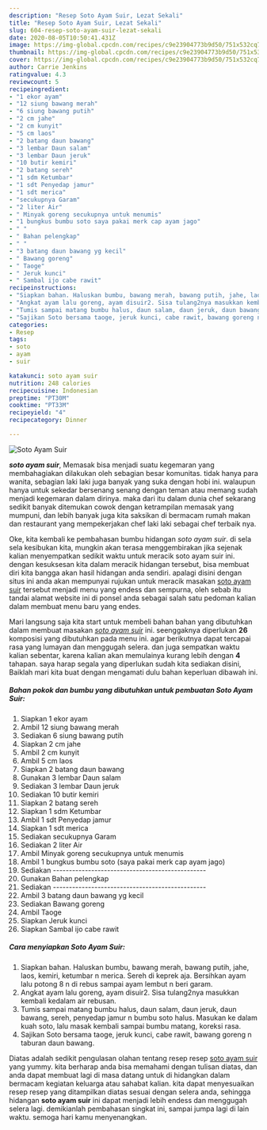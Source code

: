 ```yaml
---
description: "Resep Soto Ayam Suir, Lezat Sekali"
title: "Resep Soto Ayam Suir, Lezat Sekali"
slug: 604-resep-soto-ayam-suir-lezat-sekali
date: 2020-08-05T10:50:41.431Z
image: https://img-global.cpcdn.com/recipes/c9e23904773b9d50/751x532cq70/soto-ayam-suir-foto-resep-utama.jpg
thumbnail: https://img-global.cpcdn.com/recipes/c9e23904773b9d50/751x532cq70/soto-ayam-suir-foto-resep-utama.jpg
cover: https://img-global.cpcdn.com/recipes/c9e23904773b9d50/751x532cq70/soto-ayam-suir-foto-resep-utama.jpg
author: Carrie Jenkins
ratingvalue: 4.3
reviewcount: 5
recipeingredient:
- "1 ekor ayam"
- "12 siung bawang merah"
- "6 siung bawang putih"
- "2 cm jahe"
- "2 cm kunyit"
- "5 cm laos"
- "2 batang daun bawang"
- "3 lembar Daun salam"
- "3 lembar Daun jeruk"
- "10 butir kemiri"
- "2 batang sereh"
- "1 sdm Ketumbar"
- "1 sdt Penyedap jamur"
- "1 sdt merica"
- "secukupnya Garam"
- "2 liter Air"
- " Minyak goreng secukupnya untuk menumis"
- "1 bungkus bumbu soto saya pakai merk cap ayam jago"
- " "
- " Bahan pelengkap"
- " "
- "3 batang daun bawang yg kecil"
- " Bawang goreng"
- " Taoge"
- " Jeruk kunci"
- " Sambal ijo cabe rawit"
recipeinstructions:
- "Siapkan bahan. Haluskan bumbu, bawang merah, bawang putih, jahe, laos, kemiri, ketumbar n merica. Sereh di keprek aja. Bersihkan ayam lalu potong 8 n di rebus sampai ayam lembut n beri garam."
- "Angkat ayam lalu goreng, ayam disuir2. Sisa tulang2nya masukkan kembali kedalam air rebusan."
- "Tumis sampai matang bumbu halus, daun salam, daun jeruk, daun bawang, sereh, penyedap jamur n bumbu soto halus. Masukan ke dalam kuah soto, lalu masak kembali sampai bumbu matang, koreksi rasa."
- "Sajikan Soto bersama taoge, jeruk kunci, cabe rawit, bawang goreng n taburan daun bawang."
categories:
- Resep
tags:
- soto
- ayam
- suir

katakunci: soto ayam suir 
nutrition: 248 calories
recipecuisine: Indonesian
preptime: "PT30M"
cooktime: "PT33M"
recipeyield: "4"
recipecategory: Dinner

---
```



![Soto Ayam Suir](https://img-global.cpcdn.com/recipes/c9e23904773b9d50/751x532cq70/soto-ayam-suir-foto-resep-utama.jpg)

<b><i>soto ayam suir</i></b>, Memasak bisa menjadi suatu kegemaran yang membahagiakan dilakukan oleh sebagian besar komunitas. tidak hanya para wanita, sebagian laki laki juga banyak yang suka dengan hobi ini. walaupun hanya untuk sekedar bersenang senang dengan teman atau memang sudah menjadi kegemaran dalam dirinya. maka dari itu dalam dunia chef sekarang sedikit banyak ditemukan cowok dengan ketrampilan memasak yang mumpuni, dan lebih banyak juga kita saksikan di bermacam rumah makan dan restaurant yang mempekerjakan chef laki laki sebagai chef terbaik nya.

Oke, kita kembali ke pembahasan bumbu hidangan <i>soto ayam suir</i>. di sela sela kesibukan kita, mungkin akan terasa menggembirakan jika sejenak kalian menyempatkan sedikit waktu untuk meracik soto ayam suir ini. dengan kesuksesan kita dalam meracik hidangan tersebut, bisa membuat diri kita bangga akan hasil hidangan anda sendiri. apalagi disini dengan situs ini anda akan mempunyai rujukan untuk meracik masakan <u>soto ayam suir</u> tersebut menjadi menu yang endess dan sempurna, oleh sebab itu tandai alamat website ini di ponsel anda sebagai salah satu pedoman kalian dalam membuat menu baru yang endes.




Mari langsung saja kita start untuk membeli bahan bahan yang dibutuhkan dalam membuat masakan <u><i>soto ayam suir</i></u> ini. seenggaknya diperlukan <b>26</b> komposisi yang dibutuhkan pada menu ini. agar berikutnya dapat tercapai rasa yang lumayan dan menggugah selera. dan juga sempatkan waktu kalian sebentar, karena kalian akan memulainya kurang lebih dengan <b>4</b> tahapan. saya harap segala yang diperlukan sudah kita sediakan disini, Baiklah mari kita buat dengan mengamati dulu bahan keperluan dibawah ini.

<!--inarticleads1-->

##### Bahan pokok dan bumbu yang dibutuhkan untuk pembuatan Soto Ayam Suir:

1. Siapkan 1 ekor ayam
1. Ambil 12 siung bawang merah
1. Sediakan 6 siung bawang putih
1. Siapkan 2 cm jahe
1. Ambil 2 cm kunyit
1. Ambil 5 cm laos
1. Siapkan 2 batang daun bawang
1. Gunakan 3 lembar Daun salam
1. Sediakan 3 lembar Daun jeruk
1. Sediakan 10 butir kemiri
1. Siapkan 2 batang sereh
1. Siapkan 1 sdm Ketumbar
1. Ambil 1 sdt Penyedap jamur
1. Siapkan 1 sdt merica
1. Sediakan secukupnya Garam
1. Sediakan 2 liter Air
1. Ambil  Minyak goreng secukupnya untuk menumis
1. Ambil 1 bungkus bumbu soto (saya pakai merk cap ayam jago)
1. Sediakan  ------------------------------------------------
1. Gunakan  Bahan pelengkap
1. Sediakan  ------------------------------------------------
1. Ambil 3 batang daun bawang yg kecil
1. Sediakan  Bawang goreng
1. Ambil  Taoge
1. Siapkan  Jeruk kunci
1. Siapkan  Sambal ijo cabe rawit




<!--inarticleads2-->

##### Cara menyiapkan Soto Ayam Suir:

1. Siapkan bahan. Haluskan bumbu, bawang merah, bawang putih, jahe, laos, kemiri, ketumbar n merica. Sereh di keprek aja. Bersihkan ayam lalu potong 8 n di rebus sampai ayam lembut n beri garam.
1. Angkat ayam lalu goreng, ayam disuir2. Sisa tulang2nya masukkan kembali kedalam air rebusan.
1. Tumis sampai matang bumbu halus, daun salam, daun jeruk, daun bawang, sereh, penyedap jamur n bumbu soto halus. Masukan ke dalam kuah soto, lalu masak kembali sampai bumbu matang, koreksi rasa.
1. Sajikan Soto bersama taoge, jeruk kunci, cabe rawit, bawang goreng n taburan daun bawang.




Diatas adalah sedikit pengulasan olahan tentang resep resep <u>soto ayam suir</u> yang yummy. kita berharap anda bisa memahami dengan tulisan diatas, dan anda dapat membuat lagi di masa datang untuk di hidangkan dalam bermacam kegiatan keluarga atau sahabat kalian. kita dapat menyesuaikan resep resep yang ditampilkan diatas sesuai dengan selera anda, sehingga hidangan <b>soto ayam suir</b> ini dapat menjadi lebih endess dan menggugah selera lagi. demikianlah pembahasan singkat ini, sampai jumpa lagi di lain waktu. semoga hari kamu menyenangkan.
